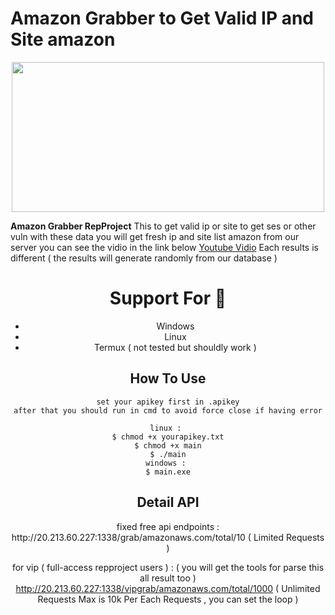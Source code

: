 # Amazon Grabber to Get Valid IP and Site amazon
<center><img src="https://im4.ezgif.com/tmp/ezgif-4-2b9f2f8b81.gif" width="500" height="240" /> 
<p align="left"><b>Amazon Grabber RepProject</b> This to get valid ip or site to get ses or other vuln with these data you will get fresh ip and site list amazon from our server 
you can see the vidio in the link below <a href="https://youtu.be/XQsfFhR4jek">Youtube Vidio</a> Each results is different ( the results will generate randomly from our database ) </p>

# Support For :wrench:
- Windows 
- Linux
- Termux ( not tested but shouldly work ) 

## How To Use 
```
set your apikey first in .apikey
after that you should run in cmd to avoid force close if having error

linux : 
$ chmod +x yourapikey.txt
$ chmod +x main
$ ./main
windows : 
$ main.exe
```
## Detail API
<p>fixed free api endpoints : http://20.213.60.227:1338/grab/amazonaws.com/total/10 ( Limited Requests )

for vip ( full-access repproject users ) : ( you will get the tools for parse this all result too ) 
http://20.213.60.227:1338/vipgrab/amazonaws.com/total/1000 ( Unlimited Requests Max is 10k Per Each Requests , you can set the loop  )</p>
